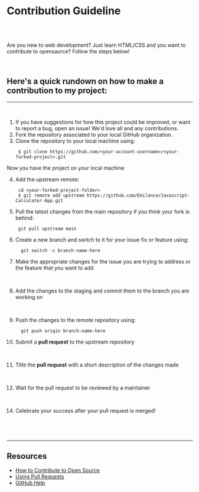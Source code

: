 # Contribution Guideline

<br>

<br>

Are you new to web development? Just learn HTML/CSS and you want to contribute to opensaurce?  Follow the steps below!

<br>

## **Here's a quick rundown on how to make a contribution to my project:**

---

<br>

1. If you have suggestions for how this project could be improved, or want to report a bug, open an issue! We'd love all and any contributions.
   <br>
2. Fork the repository associated  to your local GitHub organization.
   <br>
3. Clone the repository to your local machine using:
      ```
       $ git clone https://github.com/<your-account-username>/<your-forked-project>.git 
     ```
  Now you have the project on your local machine

4. Add the upstream remote:

   ```
    cd <your-forked-project-folder>
    $ git remote add upstream https://github.com/Emilance/Javascript-Calculator-App.git
   ```

5. Pull the latest changes from the main repository if you think your fork is behind:

   ```
    git pull upstream main
   ```

6. Create a new branch and switch to it for your issue fix or feature using:

   ```
     git switch -c branch-name-here
   ```

7. Make the appropriate changes for the issue you are trying to address or the feature that you want to add

   <br>

8. Add the changes to the staging  and commit them to the branch you are working on

   <br>

9. Push the changes to the remote repository using:

   ```
     git push origin branch-name-here
   ```

10. Submit a **pull request** to the upstream repository

   <br>

11. Title the **pull request** with a short description of the changes made

   <br>

12. Wait for the pull request to be reviewed by a maintainer

   <br>



14. Celebrate your success after your pull request is merged!

## <br>



---

## Resources

- [How to Contribute to Open Source](https://opensource.guide/how-to-contribute/)
- [Using Pull Requests](https://help.github.com/articles/about-pull-requests/)
- [GitHub Help](https://help.github.com)



